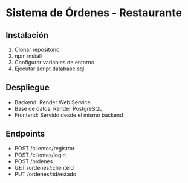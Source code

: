 # Sistema de Órdenes - Restaurante

## Instalación
1. Clonar repositorio
2. npm install
3. Configurar variables de entorno
4. Ejecutar script database.sql

## Despliegue
- Backend: Render Web Service
- Base de datos: Render PostgreSQL
- Frontend: Servido desde el mismo backend

## Endpoints
- POST /clientes/registrar
- POST /clientes/login  
- POST /ordenes
- GET /ordenes/:clienteId
- PUT /ordenes/:id/estado